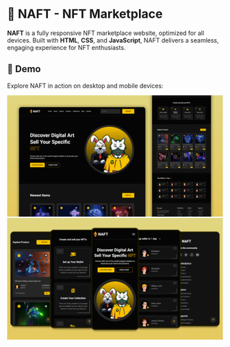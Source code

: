# 🎨 NAFT - NFT Marketplace

**NAFT** is a fully responsive NFT marketplace website, optimized for all devices. Built with **HTML**, **CSS**, and **JavaScript**, NAFT delivers a seamless, engaging experience for NFT enthusiasts.

## 📸 Demo

Explore NAFT in action on desktop and mobile devices:

![NAFT Desktop Demo](./website-demo-image/desktop.png "Desktop Demo")
![NAFT Mobile Demo](./website-demo-image/mobile.png "Mobile Demo")

